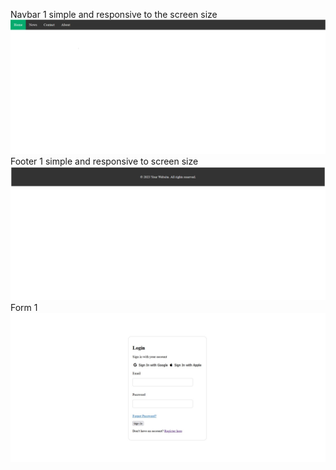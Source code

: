 Navbar 1 simple and responsive to the screen size
![Alt text](./reame_images/navbar1.png)
Footer 1 simple and responsive to screen size 
![Alt text](./reame_images/Footer1.png)
Form 1 
![Alt text](./reame_images/Form1.jpg)
